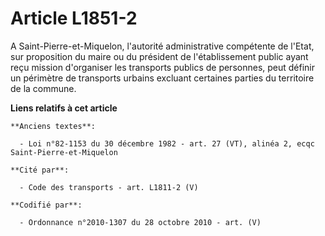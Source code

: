 # Article L1851-2

A Saint-Pierre-et-Miquelon, l'autorité administrative compétente de l'Etat, sur proposition du maire ou du président de
l'établissement public ayant reçu mission d'organiser les transports publics de personnes, peut définir un périmètre de
transports urbains excluant certaines parties du territoire de la commune.

**Liens relatifs à cet article**

	**Anciens textes**:

	  - Loi n°82-1153 du 30 décembre 1982 - art. 27 (VT), alinéa 2, ecqc Saint-Pierre-et-Miquelon

	**Cité par**:

	  - Code des transports - art. L1811-2 (V)

	**Codifié par**:

	  - Ordonnance n°2010-1307 du 28 octobre 2010 - art. (V)
